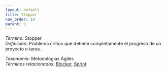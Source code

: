 ```yaml
---
layout: default
title: Stopper
nav_order: 10
parent: S
---
```


*Término:* Stopper  
*Definición:* Problema crítico que detiene completamente el progreso de un proyecto o tarea.

*Taxonomía:* Metodologías Ágiles  
*Términos relacionados:* [Blocker](https://maleniski.github.io/diccionario-angl-tec-mx/docs/alfabeticamente/B/blocker/), [Sprint](https://maleniski.github.io/diccionario-angl-tec-mx/docs/alfabeticamente/S/sprint/)
